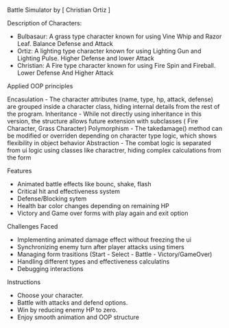 Battle Simulator by  [ Christian Ortiz ]

Description of Characters:

- Bulbasaur: A grass type character known for using Vine Whip and Razor Leaf. Balance Defense and Attack
- Ortiz: A lighting type character known for using Lighting Gun and Lighting Pulse. Higher Defense and lower Attack
- Christian: A Fire type character known for using Fire Spin and Fireball. Lower Defense And Higher Attack


Applied OOP principles

Encasulation - The character attributes (name, type, hp, attack, defense) are grouped inside a character class, hiding internal details from the rest of the program.
Inheritance  - While not directly using inheritance in this version, the structure allows future extension with subclasses ( Fire Character, Grass Character)
Polymorphism - The takedamage() method can be modified or overriden depending on character type logic, which shows flexibility in object behavior
Abstraction  - The combat logic is separated from ui logic using classes like charactrer, hiding complex calculations from the form


Features

- Animated battle effects like bounc, shake, flash
- Critical hit and effectiveness system
- Defense/Blocking sytem
- Health bar color changes depending on remaining HP
- Victory and Game over forms with play again and exit option


Challenges Faced

- Implementing animated damage effect without freezing the ui
- Synchronizing enemy turn after player attacks using timers
- Managing form trasitions (Start - Select - Battle - Victory/GameOver)
- Handling different types and effectiveness calculatins
- Debugging interactions

Instructions

- Choose your character.
- Battle with attacks and defend options.
- Win by reducing enemy HP to zero.
- Enjoy smooth animation and OOP structure
